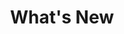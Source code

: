 ---
title: What's New
description: "Build compelling spatial apps using CARTO, React, and deck.gl."
icon: "/img/icons/whats-new.png"
url: whats-new
type: whats-new

cascade:
  basePath: whats-new
  menu:
    - title: "Q4 2022"
      url: quarters/q4-2022
    - title: "Q3 2022"
      url: quarters/q3-2022
---